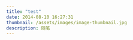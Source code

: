 ```yaml
---
title: "test"
date: 2014-08-10 16:27:31
thumbnail: /assets/images/image-thumbnail.jpg
description: 随笔
---
```

